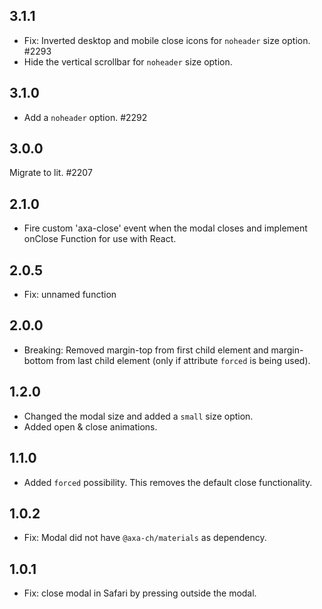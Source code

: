## 3.1.1

- Fix: Inverted desktop and mobile close icons for `noheader` size option. #2293
- Hide the vertical scrollbar for `noheader` size option.

## 3.1.0

- Add a `noheader` option. #2292

## 3.0.0

Migrate to lit. #2207

## 2.1.0

- Fire custom 'axa-close' event when the modal closes and implement onClose Function for use with React.

## 2.0.5

- Fix: unnamed function

## 2.0.0

- Breaking: Removed margin-top from first child element and margin-bottom from last child element (only if attribute `forced` is being used).

## 1.2.0

- Changed the modal size and added a `small` size option.
- Added open & close animations.

## 1.1.0

- Added `forced` possibility. This removes the default close functionality.

## 1.0.2

- Fix: Modal did not have `@axa-ch/materials` as dependency.

## 1.0.1

- Fix: close modal in Safari by pressing outside the modal.
